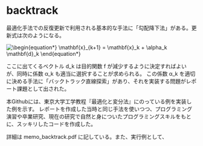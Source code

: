 # backtrack
最適化手法での反復更新で利用される基本的な手法に「勾配降下法」がある。更新式は次のようになる。

<img src=
"https://render.githubusercontent.com/render/math?math=%5Clarge+%5Cdisplaystyle+%5Cbegin%7Bequation%2A%7D%0A%5Cmathbf%7Bx%7D_%7Bk%2B1%7D+%3D+%5Cmathbf%7Bx%7D_k+%2B+%5Calpha_k+%5Cmathbf%7Bd%7D_k%0A%5Cend%7Bequation%2A%7D%0A" 
alt="\begin{equation*}
\mathbf{x}_{k+1} = \mathbf{x}_k + \alpha_k \mathbf{d}_k
\end{equation*}
">

ここに出てくるベクトル d_k は目的関数 f が減少するように決定すればよいが、同時に係数 α_k も適当に選択することが求められる。
この係数 α_k を適切に決める手法に「バックトラック直線探索」があり、それを実装する問題がレポート課題として出された。

本Githubには、東京大学工学教程『最適化と変分法』にのっている例を実装した例を示す。
レポートを作成した当時と同じ手法を使いつつ、プログラミング演習や卒業研究、現在の研究で自然と身についたプログラミングスキルをもとに、スッキリしたコードを作成した。

詳細は memo_backtrack.pdf に記している。また、実行例として、
